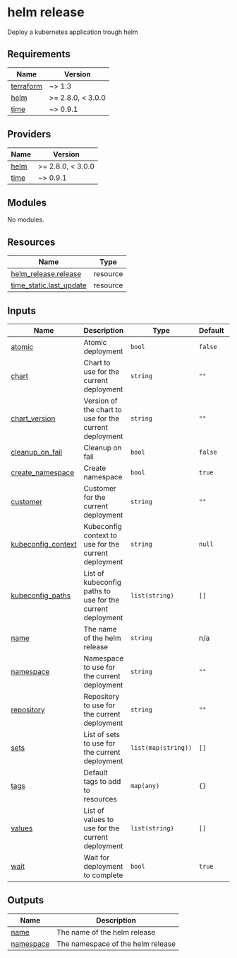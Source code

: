 # helm release

Deploy a kubernetes application trough helm

<!-- BEGIN_TF_DOCS -->
## Requirements

| Name | Version |
|------|---------|
| <a name="requirement_terraform"></a> [terraform](#requirement\_terraform) | ~> 1.3 |
| <a name="requirement_helm"></a> [helm](#requirement\_helm) | >= 2.8.0, < 3.0.0 |
| <a name="requirement_time"></a> [time](#requirement\_time) | ~> 0.9.1 |

## Providers

| Name | Version |
|------|---------|
| <a name="provider_helm"></a> [helm](#provider\_helm) | >= 2.8.0, < 3.0.0 |
| <a name="provider_time"></a> [time](#provider\_time) | ~> 0.9.1 |

## Modules

No modules.

## Resources

| Name | Type |
|------|------|
| [helm_release.release](https://registry.terraform.io/providers/hashicorp/helm/latest/docs/resources/release) | resource |
| [time_static.last_update](https://registry.terraform.io/providers/hashicorp/time/latest/docs/resources/static) | resource |

## Inputs

| Name | Description | Type | Default | Required |
|------|-------------|------|---------|:--------:|
| <a name="input_atomic"></a> [atomic](#input\_atomic) | Atomic deployment | `bool` | `false` | no |
| <a name="input_chart"></a> [chart](#input\_chart) | Chart to use for the current deployment | `string` | `""` | no |
| <a name="input_chart_version"></a> [chart\_version](#input\_chart\_version) | Version of the chart to use for the current deployment | `string` | `""` | no |
| <a name="input_cleanup_on_fail"></a> [cleanup\_on\_fail](#input\_cleanup\_on\_fail) | Cleanup on fail | `bool` | `false` | no |
| <a name="input_create_namespace"></a> [create\_namespace](#input\_create\_namespace) | Create namespace | `bool` | `true` | no |
| <a name="input_customer"></a> [customer](#input\_customer) | Customer for the current deployment | `string` | `""` | no |
| <a name="input_kubeconfig_context"></a> [kubeconfig\_context](#input\_kubeconfig\_context) | Kubeconfig context to use for the current deployment | `string` | `null` | no |
| <a name="input_kubeconfig_paths"></a> [kubeconfig\_paths](#input\_kubeconfig\_paths) | List of kubeconfig paths to use for the current deployment | `list(string)` | `[]` | no |
| <a name="input_name"></a> [name](#input\_name) | The name of the helm release | `string` | n/a | yes |
| <a name="input_namespace"></a> [namespace](#input\_namespace) | Namespace to use for the current deployment | `string` | `""` | no |
| <a name="input_repository"></a> [repository](#input\_repository) | Repository to use for the current deployment | `string` | `""` | no |
| <a name="input_sets"></a> [sets](#input\_sets) | List of sets to use for the current deployment | `list(map(string))` | `[]` | no |
| <a name="input_tags"></a> [tags](#input\_tags) | Default tags to add to resources | `map(any)` | `{}` | no |
| <a name="input_values"></a> [values](#input\_values) | List of values to use for the current deployment | `list(string)` | `[]` | no |
| <a name="input_wait"></a> [wait](#input\_wait) | Wait for deployment to complete | `bool` | `true` | no |

## Outputs

| Name | Description |
|------|-------------|
| <a name="output_name"></a> [name](#output\_name) | The name of the helm release |
| <a name="output_namespace"></a> [namespace](#output\_namespace) | The namespace of the helm release |
<!-- END_TF_DOCS -->
